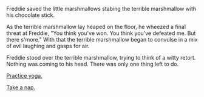 Freddie saved the little marshmallows stabing the terrible marshmallow with
his chocolate stick.

As the terrible marshmallow lay heaped on the floor, he wheezed a final threat at Freddie,
"You think you've won.  You think you've defeated me.  But there s'more."
With that the terrible marshmallow began to convulse in a mix of evil laughing and gasps for air.

Freddie stood over the terrible marshmallow, trying to think of a witty retort.
Nothing was coming to his head.  There was only one thing left to do.

[Practice yoga.](../../yoga/breathe/breathe.md)

[Take a nap.](../../take-a-nap/take-a-nap.md)

